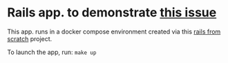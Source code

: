 # Rails app. to demonstrate [this issue](https://github.com/rails/importmap-rails/issues/137)

This app. runs in a docker compose environment created via this [rails from scratch](https://github.com/digitalronin/rails-from-scratch) project.

To launch the app, run: `make up`


